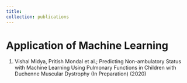 ```yaml
---
title: 
collection: publications
---
```


# Application of Machine Learning

1. Vishal Midya, Pritish Mondal et al.; Predicting Non-ambulatory Status with Machine Learning Using Pulmonary Functions in Children with Duchenne Muscular Dystrophy (In Preparation) (2020) 
